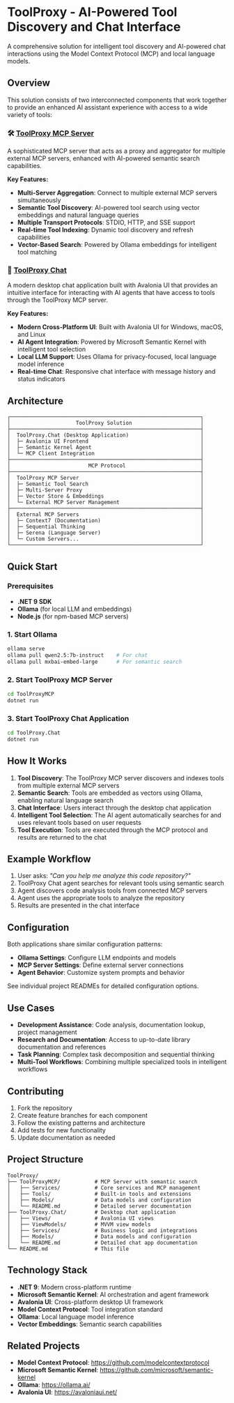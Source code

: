 ﻿# ToolProxy - AI-Powered Tool Discovery and Chat Interface

A comprehensive solution for intelligent tool discovery and AI-powered chat interactions using the Model Context Protocol (MCP) and local language models.

## Overview

This solution consists of two interconnected components that work together to provide an enhanced AI assistant experience with access to a wide variety of tools:

### 🛠️ [ToolProxy MCP Server](ToolProxyMCP/README.md)
A sophisticated MCP server that acts as a proxy and aggregator for multiple external MCP servers, enhanced with AI-powered semantic search capabilities.

**Key Features:**
- **Multi-Server Aggregation**: Connect to multiple external MCP servers simultaneously
- **Semantic Tool Discovery**: AI-powered tool search using vector embeddings and natural language queries
- **Multiple Transport Protocols**: STDIO, HTTP, and SSE support
- **Real-time Tool Indexing**: Dynamic tool discovery and refresh capabilities
- **Vector-Based Search**: Powered by Ollama embeddings for intelligent tool matching

### 💬 [ToolProxy Chat](ToolProxy.Chat/README.md)
A modern desktop chat application built with Avalonia UI that provides an intuitive interface for interacting with AI agents that have access to tools through the ToolProxy MCP server.

**Key Features:**
- **Modern Cross-Platform UI**: Built with Avalonia UI for Windows, macOS, and Linux
- **AI Agent Integration**: Powered by Microsoft Semantic Kernel with intelligent tool selection
- **Local LLM Support**: Uses Ollama for privacy-focused, local language model inference
- **Real-time Chat**: Responsive chat interface with message history and status indicators

## Architecture

```
┌─────────────────────────────────────────────────────────────┐
│                     ToolProxy Solution                      │
├─────────────────────────────────────────────────────────────┤
│  ToolProxy.Chat (Desktop Application)                       │
│  ├─ Avalonia UI Frontend                                    │
│  ├─ Semantic Kernel Agent                                   │
│  └─ MCP Client Integration                                  │
├─────────────────────────────────────────────────────────────┤
│                         MCP Protocol                        │
├─────────────────────────────────────────────────────────────┤
│  ToolProxy MCP Server                                       │
│  ├─ Semantic Tool Search                                    │
│  ├─ Multi-Server Proxy                                      │
│  ├─ Vector Store & Embeddings                               │
│  └─ External MCP Server Management                          │
├─────────────────────────────────────────────────────────────┤
│  External MCP Servers                                       │
│  ├─ Context7 (Documentation)                                │
│  ├─ Sequential Thinking                                     │
│  ├─ Serena (Language Server)                                │
│  └─ Custom Servers...                                       │
└─────────────────────────────────────────────────────────────┘
```

## Quick Start

### Prerequisites
- **.NET 9 SDK**
- **Ollama** (for local LLM and embeddings)
- **Node.js** (for npm-based MCP servers)

### 1. Start Ollama
```bash
ollama serve
ollama pull qwen2.5:7b-instruct    # For chat
ollama pull mxbai-embed-large      # For semantic search
```

### 2. Start ToolProxy MCP Server
```bash
cd ToolProxyMCP
dotnet run
```

### 3. Start ToolProxy Chat Application
```bash
cd ToolProxy.Chat
dotnet run
```

## How It Works

1. **Tool Discovery**: The ToolProxy MCP server discovers and indexes tools from multiple external MCP servers
2. **Semantic Search**: Tools are embedded as vectors using Ollama, enabling natural language search
3. **Chat Interface**: Users interact through the desktop chat application
4. **Intelligent Tool Selection**: The AI agent automatically searches for and uses relevant tools based on user requests
5. **Tool Execution**: Tools are executed through the MCP protocol and results are returned to the chat

## Example Workflow

1. User asks: *"Can you help me analyze this code repository?"*
2. ToolProxy Chat agent searches for relevant tools using semantic search
3. Agent discovers code analysis tools from connected MCP servers
4. Agent uses the appropriate tools to analyze the repository
5. Results are presented in the chat interface

## Configuration

Both applications share similar configuration patterns:

- **Ollama Settings**: Configure LLM endpoints and models
- **MCP Server Settings**: Define external server connections
- **Agent Behavior**: Customize system prompts and behavior

See individual project READMEs for detailed configuration options.

## Use Cases

- **Development Assistance**: Code analysis, documentation lookup, project management
- **Research and Documentation**: Access to up-to-date library documentation and references
- **Task Planning**: Complex task decomposition and sequential thinking
- **Multi-Tool Workflows**: Combining multiple specialized tools in intelligent workflows

## Contributing

1. Fork the repository
2. Create feature branches for each component
3. Follow the existing patterns and architecture
4. Add tests for new functionality
5. Update documentation as needed

## Project Structure

```
ToolProxy/
├── ToolProxyMCP/           # MCP Server with semantic search
│   ├── Services/           # Core services and MCP management
│   ├── Tools/              # Built-in tools and extensions
│   ├── Models/             # Data models and configuration
│   └── README.md           # Detailed server documentation
├── ToolProxy.Chat/         # Desktop chat application
│   ├── Views/              # Avalonia UI views
│   ├── ViewModels/         # MVVM view models
│   ├── Services/           # Business logic and integrations
│   ├── Models/             # Data models and configuration
│   └── README.md           # Detailed chat app documentation
└── README.md               # This file
```

## Technology Stack

- **.NET 9**: Modern cross-platform runtime
- **Microsoft Semantic Kernel**: AI orchestration and agent framework
- **Avalonia UI**: Cross-platform desktop UI framework
- **Model Context Protocol**: Tool integration standard
- **Ollama**: Local language model inference
- **Vector Embeddings**: Semantic search capabilities

## Related Projects

- **Model Context Protocol**: https://github.com/modelcontextprotocol
- **Microsoft Semantic Kernel**: https://github.com/microsoft/semantic-kernel
- **Ollama**: https://ollama.ai/
- **Avalonia UI**: https://avaloniaui.net/